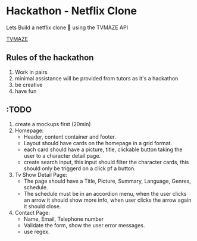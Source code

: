 # Hackathon - Netflix Clone

Lets Build a netflix clone 🚀 using the TVMAZE API 

[TVMAZE](http://api.tvmaze.com/schedule)


## Rules of the hackathon

1. Work in pairs
2. minimal assistance will be provided from tutors as it's a hackathon
3. be creative
4. have fun

## :TODO

1. create a mockups first (20min) 
2. Homepage:
    - Header, content container and footer.
    - Layout should have cards on the homepage in a grid format.
    - each card should have a picture, title, clickable button taking the user to a character detail page.
    - create search input, this input should filter the character cards, this should only be triggerd on a click pf a button.
3. Tv Show Detail Page:
    - The page should have a Title, Picture, Summary, Language, Genres, schedule.
    - The schedule must be in an accordion menu, when the user clicks an arrow it should show more info, when user clicks the arrow again it should close. 
4. Contact Page:
    - Name, Email, Telephone number
    - Validate the form, show the user error messages.
    - use regex.